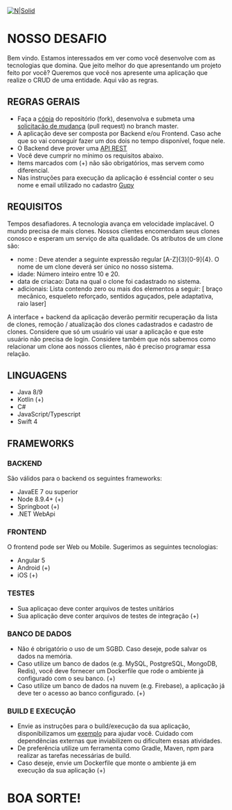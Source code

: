 [![N|Solid](http://solutis.com.br/images/logo.png)](http://solutis.com.br)

# NOSSO DESAFIO
Bem vindo. Estamos interessados em ver como você desenvolve com as tecnologias que domina. Que jeito melhor do que apresentando um projeto feito por você?
Queremos que você nos apresente uma aplicação que realize o CRUD de uma entidade. Aqui vão as regras.
## REGRAS GERAIS
- Faça a [cópia](https://help.github.com/articles/fork-a-repo/) do repositório (fork), desenvolva e submeta uma [solicitação de mudança](https://help.github.com/articles/creating-a-pull-request/) (pull request) no branch master.
- A aplicação deve ser composta por Backend e/ou Frontend. Caso ache que so vai conseguir fazer um dos dois no tempo disponível, foque nele.
- O Backend deve prover uma [API REST](https://pt.wikipedia.org/wiki/REST)
- Você deve cumprir no mínimo os requisitos abaixo.
- Items marcados com (+) não são obrigatórios, mas servem como diferencial.
- Nas instruções para execução da aplicação é essêncial conter o seu nome e email utilizado no cadastro [Gupy](https://gupy.io/)

## REQUISITOS

Tempos desafiadores. A tecnologia avança em velocidade implacável. O mundo precisa de mais clones. Nossos clientes encomendam seus clones conosco e esperam um serviço de alta qualidade. Os atributos de um clone são:

- nome : Deve atender a seguinte expressão regular [A-Z]{3}[0-9]{4}. O nome de um clone deverá ser único no nosso sistema.
- idade: Número inteiro entre 10 e 20.
- data de criacao: Data na qual o clone foi cadastrado no sistema. 
- adicionais: Lista contendo zero ou mais dos elementos a seguir: [ braço mecânico, esqueleto reforçado, sentidos aguçados, pele adaptativa, raio laser]

A interface + backend da aplicação deverão permitir recuperação da lista de clones, remoção / atualização dos clones cadastrados e cadastro de clones.
Considere que só um usuário vai usar a aplicação e que este usuário não precisa de login. Considere também que nós sabemos como relacionar um clone aos nossos clientes, não é preciso programar essa relação.

## LINGUAGENS
  - Java 8/9
  - Kotlin (+)
  - C#
  - JavaScript/Typescript
  - Swift 4
  
## FRAMEWORKS

### BACKEND
São válidos para o backend os seguintes frameworks:

- JavaEE 7 ou superior
- Node 8.9.4+ (+)
- Springboot (+)
- .NET WebApi

### FRONTEND
O frontend pode ser Web ou Mobile. Sugerimos as seguintes tecnologias:

- Angular 5
- Android (+)
- iOS (+)

### TESTES
- Sua aplicaçao deve conter arquivos de testes unitários
- Sua aplicação deve conter arquivos de testes de integração (+)

### BANCO DE DADOS
- Não é obrigatório o uso de um SGBD. Caso deseje, pode salvar os dados na memória.
- Caso utilize um banco de dados (e.g. MySQL, PostgreSQL, MongoDB, Redis), você deve fornecer um Dockerfile que rode o ambiente já configurado com o seu banco. (+)
- Caso utilize um banco de dados na nuvem (e.g. Firebase), a aplicação já deve ter o acesso ao banco configurado. (+)

### BUILD E EXECUÇÃO
- Envie as instruções para o build/execução da sua aplicação, disponibilizamos um [exemplo](README.template.md) para ajudar você. Cuidado com dependências externas que inviabilizem ou dificultem essas atividades.
- De preferência utilize um ferramenta como Gradle, Maven, npm para realizar as tarefas necessárias de build.
- Caso deseje, envie um Dockerfile que monte o ambiente já em execução da sua aplicação (+)


# BOA SORTE!

